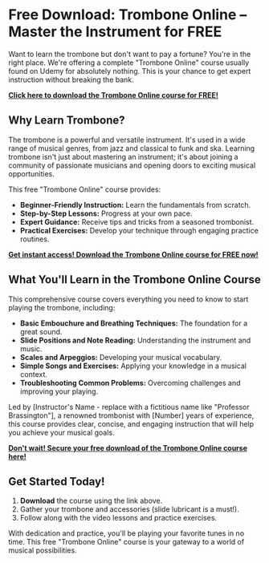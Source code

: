 # Free Download: Trombone Online – Master the Instrument for FREE

Want to learn the trombone but don't want to pay a fortune? You're in the right place. We're offering a complete "Trombone Online" course usually found on Udemy for absolutely nothing. This is your chance to get expert instruction without breaking the bank.

[**Click here to download the Trombone Online course for FREE!**](https://udemywork.com/trombone-online)

## Why Learn Trombone?

The trombone is a powerful and versatile instrument. It's used in a wide range of musical genres, from jazz and classical to funk and ska. Learning trombone isn't just about mastering an instrument; it's about joining a community of passionate musicians and opening doors to exciting musical opportunities.

This free "Trombone Online" course provides:

*   **Beginner-Friendly Instruction:** Learn the fundamentals from scratch.
*   **Step-by-Step Lessons:** Progress at your own pace.
*   **Expert Guidance:** Receive tips and tricks from a seasoned trombonist.
*   **Practical Exercises:** Develop your technique through engaging practice routines.

[**Get instant access! Download the Trombone Online course for FREE now!**](https://udemywork.com/trombone-online)

## What You'll Learn in the Trombone Online Course

This comprehensive course covers everything you need to know to start playing the trombone, including:

*   **Basic Embouchure and Breathing Techniques:** The foundation for a great sound.
*   **Slide Positions and Note Reading:** Understanding the instrument and music.
*   **Scales and Arpeggios:** Developing your musical vocabulary.
*   **Simple Songs and Exercises:** Applying your knowledge in a musical context.
*   **Troubleshooting Common Problems:** Overcoming challenges and improving your playing.

Led by [Instructor's Name - replace with a fictitious name like "Professor Brassington"], a renowned trombonist with [Number] years of experience, this course provides clear, concise, and engaging instruction that will help you achieve your musical goals.

[**Don't wait! Secure your free download of the Trombone Online course here!**](https://udemywork.com/trombone-online)

## Get Started Today!

1.  **Download** the course using the link above.
2.  Gather your trombone and accessories (slide lubricant is a must!).
3.  Follow along with the video lessons and practice exercises.

With dedication and practice, you'll be playing your favorite tunes in no time. This free "Trombone Online" course is your gateway to a world of musical possibilities.
